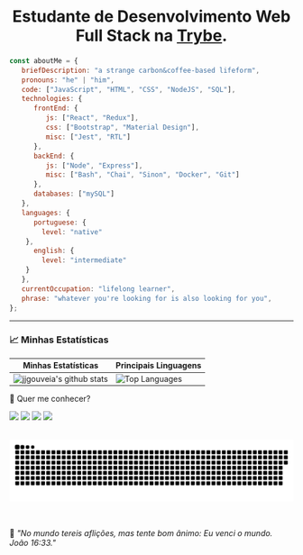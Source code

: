 <h1 style="text-align: center">Estudante de Desenvolvimento Web Full Stack na <a href="https://betrybe.com">Trybe</a>.</br>
</h1>



```javascript
const aboutMe = {
   briefDescription: "a strange carbon&coffee-based lifeform",
   pronouns: "he" | "him",
   code: ["JavaScript", "HTML", "CSS", "NodeJS", "SQL"],
   technologies: {
      frontEnd: {
         js: ["React", "Redux"],
         css: ["Bootstrap", "Material Design"],
         misc: ["Jest", "RTL"]
      },
      backEnd: {
         js: ["Node", "Express"],
         misc: ["Bash", "Chai", "Sinon", "Docker", "Git"]
      },
      databases: ["mySQL"]
   },
   languages: {
      portuguese: {
        level: "native"
    },
      english: {
        level: "intermediate"
    }
   },
   currentOccupation: "lifelong learner",
   phrase: "whatever you're looking for is also looking for you",
};
```


---

### 📈 Minhas Estatísticas

| Minhas Estatísticas                                                                                                                                         | Principais Linguagens                                                                                                                                                  |
| ------------------------------------------------------------------------------------------------------------------------------------------------------------ | ---------------------------------------------------------------------------------------------------------------------------------------------------------------------- |
| ![jjgouveia's github stats](https://github-readme-stats.vercel.app/api?username=jjgouveia&show_icons=true&hide_border=true&count_private=true&theme=jolly) | ![Top Languages](https://github-readme-stats.vercel.app/api/top-langs/?username=jjgouveia&langs_count=10&count_private=true&hide_border=true&theme=jolly&layout=compact) |

💬 Quer me conhecer?

<div>
  <a href="https://www.linkedin.com/in/jarbasgouveia" target="_blank"><img src="https://img.shields.io/badge/-LinkedIn-%230077B5?style=for-the-badge&logo=linkedin&logoColor=white" target="_blank"></a>
  <a href="https://api.whatsapp.com/send?phone=5581996122536" target="_blank"><img src="https://img.shields.io/badge/WhatsApp-25D366?style=for-the-badge&logo=whatsapp&logoColor=white" target="_blank"></a>
  <a href = "mailto:gouvik.dev@gmail.com"><img src="https://img.shields.io/badge/-Gmail-%23333?style=for-the-badge&logo=gmail&logoColor=white" target="_blank"></a>
  <a href="https://www.instagram.com/junior_gouveia/" target="_blank"><img src="https://img.shields.io/badge/-Instagram-%23E4405F?style=for-the-badge&logo=instagram&logoColor=white" target="_blank"></a>
  <!-- <a href="https://discord.gg/NXGGp4KaQH" target="_blank"><img src="https://img.shields.io/badge/Discord-7289DA?style=for-the-badge&logo=discord&logoColor=white" target="_blank"></a> -->
</div>
<br>
<div>

  ![Snake animation](https://github.com/jjgouveia/jjgouveia/blob/output/github-contribution-grid-snake.svg)

</div>
<br>
<p>🧠 <spam style="font-style:italic">"No mundo tereis aflições, mas tente bom ânimo: Eu venci o mundo. João 16:33."</spam></p>
